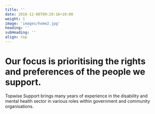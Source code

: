 ```yaml
---
title: ''
date: 2018-12-06T09:29:16+10:00
weight: 1
image: 'images/home2.jpg'
heading: ''
subHeading: ''
align: top
---
```


# Our focus is prioritising the rights and preferences of the people we support.

Topwise Support brings many years of experience in the disability and mental health sector in various roles within government and community organisations.
